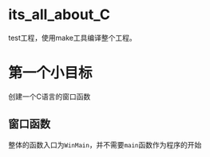 # its_all_about_C
test工程，使用make工具编译整个工程。

# 第一个小目标

创建一个C语言的窗口函数

## 窗口函数

整体的函数入口为`WinMain`，并不需要`main`函数作为程序的开始